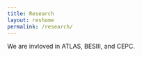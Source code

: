```yaml
---
title: Research
layout: reshome
permalink: /research/
---
```


We are invloved in ATLAS, BESIII, and CEPC. 


